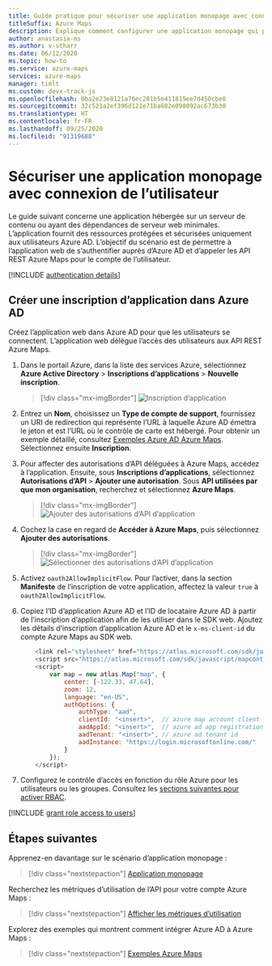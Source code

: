 ```yaml
---
title: Guide pratique pour sécuriser une application monopage avec connexion de l’utilisateur
titleSuffix: Azure Maps
description: Explique comment configurer une application monopage qui prend en charge l’authentification unique Azure AD avec le SDK web Azure Maps.
author: anastasia-ms
ms.author: v-stharr
ms.date: 06/12/2020
ms.topic: how-to
ms.service: azure-maps
services: azure-maps
manager: timlt
ms.custom: devx-track-js
ms.openlocfilehash: 0ba2e23e8121a76ec281b5e411819ee7d450cbe0
ms.sourcegitcommit: 32c521a2ef396d121e71ba682e098092ac673b30
ms.translationtype: HT
ms.contentlocale: fr-FR
ms.lasthandoff: 09/25/2020
ms.locfileid: "91319688"
---
```

# <a name="secure-a-single-page-application-with-user-sign-in"></a>Sécuriser une application monopage avec connexion de l’utilisateur

Le guide suivant concerne une application hébergée sur un serveur de contenu ou ayant des dépendances de serveur web minimales. L’application fournit des ressources protégées et sécurisées uniquement aux utilisateurs Azure AD. L’objectif du scénario est de permettre à l’application web de s’authentifier auprès d’Azure AD et d’appeler les API REST Azure Maps pour le compte de l’utilisateur.

[!INCLUDE [authentication details](./includes/view-authentication-details.md)]

## <a name="create-an-application-registration-in-azure-ad"></a>Créer une inscription d’application dans Azure AD

Créez l’application web dans Azure AD pour que les utilisateurs se connectent. L’application web délègue l’accès des utilisateurs aux API REST Azure Maps.

1. Dans le portail Azure, dans la liste des services Azure, sélectionnez **Azure Active Directory** > **Inscriptions d’applications** > **Nouvelle inscription**.  

    > [!div class="mx-imgBorder"]
    > ![Inscription d’application](./media/how-to-manage-authentication/app-registration.png)

2. Entrez un **Nom**, choisissez un **Type de compte de support**, fournissez un URI de redirection qui représente l’URL à laquelle Azure AD émettra le jeton et est l’URL où le contrôle de carte est hébergé. Pour obtenir un exemple détaillé, consultez [Exemples Azure AD Azure Maps](https://github.com/Azure-Samples/Azure-Maps-AzureAD-Samples/tree/master/src/ImplicitGrant). Sélectionnez ensuite **Inscription**.  

3. Pour affecter des autorisations d’API déléguées à Azure Maps, accédez à l’application. Ensuite, sous **Inscriptions d’applications**, sélectionnez **Autorisations d’API** > **Ajouter une autorisation**. Sous **API utilisées par que mon organisation**, recherchez et sélectionnez **Azure Maps**.

    > [!div class="mx-imgBorder"]
    > ![Ajouter des autorisations d’API d’application](./media/how-to-manage-authentication/app-permissions.png)

4. Cochez la case en regard de **Accéder à Azure Maps**, puis sélectionnez **Ajouter des autorisations**.

    > [!div class="mx-imgBorder"]
    > ![Sélectionner des autorisations d’API d’application](./media/how-to-manage-authentication/select-app-permissions.png)

5. Activez `oauth2AllowImplicitFlow`. Pour l’activer, dans la section **Manifeste** de l’inscription de votre application, affectez la valeur `true` à `oauth2AllowImplicitFlow`.

6. Copiez l’ID d’application Azure AD et l’ID de locataire Azure AD à partir de l’inscription d’application afin de les utiliser dans le SDK web. Ajoutez les détails d’inscription d’application Azure AD et le `x-ms-client-id` du compte Azure Maps au SDK web.

    ```javascript
        <link rel="stylesheet" href="https://atlas.microsoft.com/sdk/javascript/mapcontrol/2/atlas.min.css" type="text/css" />
        <script src="https://atlas.microsoft.com/sdk/javascript/mapcontrol/2/atlas.min.js" />
        <script>
            var map = new atlas.Map("map", {
                center: [-122.33, 47.64],
                zoom: 12,
                language: "en-US",
                authOptions: {
                    authType: "aad",
                    clientId: "<insert>",  // azure map account client id
                    aadAppId: "<insert>",  // azure ad app registration id
                    aadTenant: "<insert>", // azure ad tenant id
                    aadInstance: "https://login.microsoftonline.com/"
                }
            });
        </script>   
    ```

7. Configurez le contrôle d’accès en fonction du rôle Azure pour les utilisateurs ou les groupes. Consultez les [sections suivantes pour activer RBAC](#grant-role-based-access-for-users-to-azure-maps).
   
[!INCLUDE [grant role access to users](./includes/grant-rbac-users.md)]

## <a name="next-steps"></a>Étapes suivantes

Apprenez-en davantage sur le scénario d’application monopage :
> [!div class="nextstepaction"]
> [Application monopage](https://docs.microsoft.com/azure/active-directory/develop/scenario-spa-overview)

Recherchez les métriques d’utilisation de l’API pour votre compte Azure Maps :
> [!div class="nextstepaction"]
> [Afficher les métriques d’utilisation](how-to-view-api-usage.md)

Explorez des exemples qui montrent comment intégrer Azure AD à Azure Maps :
> [!div class="nextstepaction"]
> [Exemples Azure Maps](https://github.com/Azure-Samples/Azure-Maps-AzureAD-Samples/tree/master/src/ImplicitGrant)
